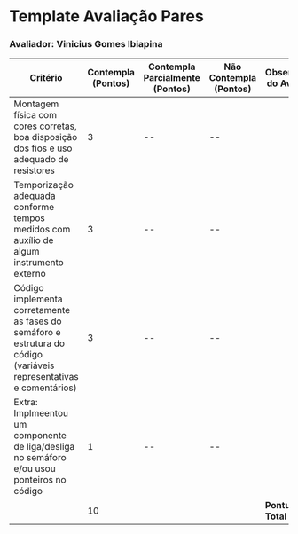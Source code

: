 # Template Avaliação Pares

### Avaliador: Vinicius Gomes Ibiapina

| Critério                                                                                                 | Contempla (Pontos) | Contempla Parcialmente (Pontos) | Não Contempla (Pontos) | Observações do Avaliador |
|---------------------------------------------------------------------------------------------------------|--------------------|----------------------------------|--------------------------|---------------------------|
| Montagem física com cores corretas, boa disposição dos fios e uso adequado de resistores                | 3              | --                            | --                       |                           |
| Temporização adequada conforme tempos medidos com auxílio de algum instrumento externo                  | 3              | --                          | --                        |                           |
| Código implementa corretamente as fases do semáforo e estrutura do código (variáveis representativas e comentários) | 3              | --                          | --                        |                           |
| Extra: Implmeentou um componente de liga/desliga no semáforo e/ou usou ponteiros no código | 1              |  --                         | --                        |                           |
| |      10                                                       |  | |**Pontuação Total**|
